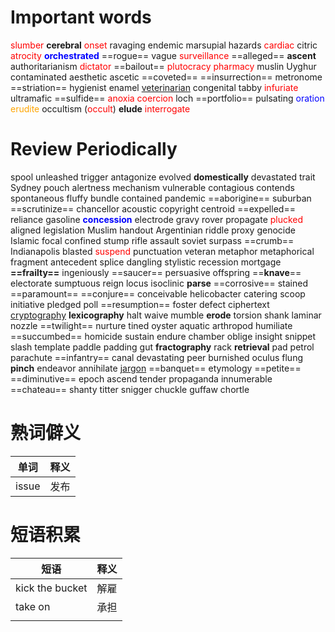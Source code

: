 # Important words
<mark style="background: transparent; color: red">slumber</mark> **cerebral** <mark style="background: transparent; color: red">onset</mark> ravaging endemic marsupial hazards <mark style="background: transparent; color: red">cardiac</mark> citric <mark style="background: transparent; color: red">atrocity</mark> <b><mark style="background: transparent; color: blue">orchestrated</mark></b> ==rogue== vague <mark style="background: transparent; color: red">surveillance</mark> ==alleged== **ascent** authoritarianism <mark style="background: transparent; color: red">dictator</mark> ==bailout== <mark style="background: transparent; color: red">plutocracy</mark> <mark style="background: transparent; color: red">pharmacy</mark> muslin Uyghur contaminated aesthetic ascetic ==coveted== ==insurrection== metronome ==striation== hygienist enamel <u>veterinarian</u> congenital tabby<mark style="background: transparent; color: red"> infuriate</mark> ultramafic ==sulfide== <mark style="background: transparent; color: red">anoxia coercion</mark> loch ==portfolio== pulsating <mark style="background: transparent; color: blue">oration</mark> <mark style="background: transparent; color: orange">erudite</mark> occultism (<mark style="background: transparent; color: red">occult</mark>) **elude** <mark style="background: transparent; color: red">interrogate</mark> 

# Review Periodically 
spool unleashed trigger antagonize evolved **domestically** devastated trait Sydney pouch alertness mechanism vulnerable contagious contends spontaneous fluffy bundle contained pandemic ==aborigine== suburban ==scrutinize== chancellor acoustic copyright centroid ==expelled== reliance gasoline <b><mark style="background: transparent; color: blue">concession</mark></b> electrode gravy rover propagate <mark style="background: transparent; color: red">plucked</mark> aligned legislation Muslim handout Argentinian riddle proxy genocide Islamic focal confined stump rifle assault soviet surpass ==crumb== Indianapolis blasted <mark style="background: transparent; color: red">suspend</mark> punctuation veteran metaphor metaphorical fragment antecedent splice dangling stylistic recession mortgage **==frailty==** ingeniously ==saucer== persuasive offspring ==**knave**== electorate sumptuous reign locus isoclinic **parse** ==corrosive== stained ==paramount== ==conjure== conceivable helicobacter catering scoop initiative pledged poll ==resumption== foster defect ciphertext <u>cryptography</u> **lexicography** halt waive mumble **erode** torsion shank laminar nozzle ==twilight== nurture tined oyster aquatic arthropod humiliate ==succumbed== homicide sustain endure chamber oblige insight snippet slash template paddle padding gut **fractography** rack **retrieval** pad petrol parachute ==infantry== canal devastating peer burnished oculus flung **pinch** endeavor annihilate <u>jargon</u> ==banquet== etymology ==petite== ==diminutive== epoch ascend tender propaganda innumerable ==chateau== shanty titter snigger chuckle guffaw chortle 
 
# 熟词僻义
| 单词 | 释义 |
| --- | --- |
| issue | 发布 

# 短语积累

| 短语 | 释义 |
| ---- | ---- |
| kick the bucket | 解雇 |
| take on | 承担  |
|  |  |
